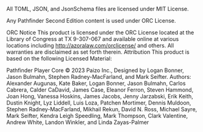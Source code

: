 All TOML, JSON, and JsonSchema files are licensed under MIT License.

Any Pathfinder Second Edition content is used under ORC License.


ORC Notice	This product is licensed under the ORC License located at the Library of Congress at TX 9-307-067 and available online at various locations including http://azoralaw.com/orclicense/ and others. All warranties are disclaimed as set forth therein.
Attribution	This product is based on the following Licensed Material:

Pathfinder Player Core © 2023 Paizo Inc., Designed by Logan Bonner, Jason Bulmahn, Stephen Radney-MacFarland, and Mark Seifter. Authors: Alexander Augunas, Kate Baker, Logan Bonner, Jason Bulmahn, Carlos Cabrera, Calder CaDavid, James Case, Eleanor Ferron, Steven Hammond, Joan Hong, Vanessa Hoskins, James Jacobs, Jenny Jarzabski, Erik Keith, Dustin Knight, Lyz Liddell, Luis Loza, Patchen Mortimer, Dennis Muldoon, Stephen Radney-MacFarland, Mikhail Rekun, David N. Ross, Michael Sayre, Mark Seifter, Kendra Leigh Speedling, Mark Thompson, Clark Valentine, Andrew White, Landon Winkler, and Linda Zayas-Palmer